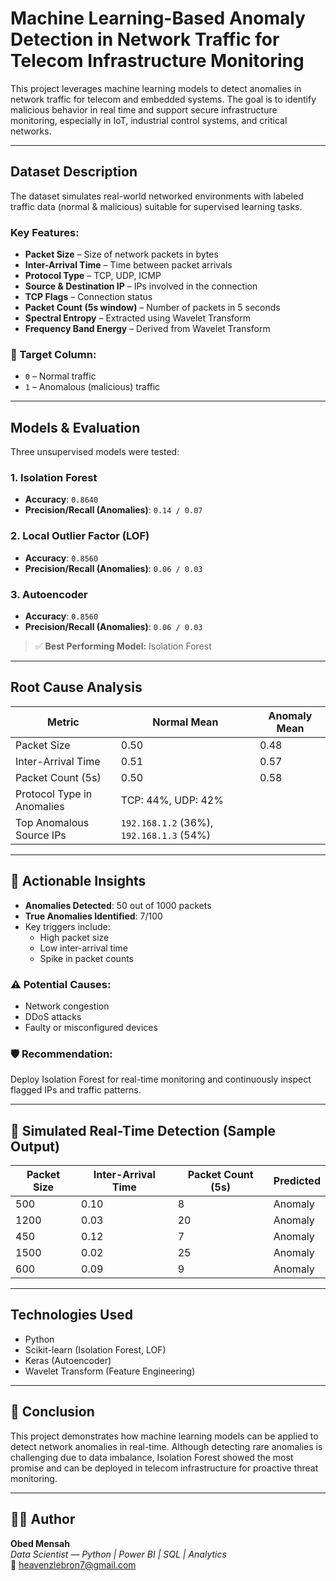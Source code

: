 # Machine Learning-Based Anomaly Detection in Network Traffic for Telecom Infrastructure Monitoring

This project leverages machine learning models to detect anomalies in network traffic for telecom and embedded systems. The goal is to identify malicious behavior in real time and support secure infrastructure monitoring, especially in IoT, industrial control systems, and critical networks.

---

## Dataset Description

The dataset simulates real-world networked environments with labeled traffic data (normal & malicious) suitable for supervised learning tasks.

### Key Features:
- **Packet Size** – Size of network packets in bytes
- **Inter-Arrival Time** – Time between packet arrivals
- **Protocol Type** – TCP, UDP, ICMP
- **Source & Destination IP** – IPs involved in the connection
- **TCP Flags** – Connection status
- **Packet Count (5s window)** – Number of packets in 5 seconds
- **Spectral Entropy** – Extracted using Wavelet Transform
- **Frequency Band Energy** – Derived from Wavelet Transform

### 🎯 Target Column:
- `0` – Normal traffic  
- `1` – Anomalous (malicious) traffic

---

## Models & Evaluation

Three unsupervised models were tested:

### 1. **Isolation Forest**
- **Accuracy**: `0.8640`
- **Precision/Recall (Anomalies)**: `0.14 / 0.07`

### 2. **Local Outlier Factor (LOF)**
- **Accuracy**: `0.8560`
- **Precision/Recall (Anomalies)**: `0.06 / 0.03`

### 3. **Autoencoder**
- **Accuracy**: `0.8560`
- **Precision/Recall (Anomalies)**: `0.06 / 0.03`

> ✅ **Best Performing Model:** Isolation Forest

---

## Root Cause Analysis

| Metric                        | Normal Mean | Anomaly Mean |
|------------------------------|-------------|--------------|
| Packet Size                  | 0.50        | 0.48         |
| Inter-Arrival Time           | 0.51        | 0.57         |
| Packet Count (5s)            | 0.50        | 0.58         |
| Protocol Type in Anomalies   | TCP: 44%, UDP: 42% |
| Top Anomalous Source IPs     | `192.168.1.2` (36%), `192.168.1.3` (54%) |

---

## 🧪 Actionable Insights

- **Anomalies Detected**: 50 out of 1000 packets
- **True Anomalies Identified**: 7/100
- Key triggers include:
  - High packet size
  - Low inter-arrival time
  - Spike in packet counts

### ⚠️ Potential Causes:
- Network congestion  
- DDoS attacks  
- Faulty or misconfigured devices

### 🛡️ Recommendation:
Deploy Isolation Forest for real-time monitoring and continuously inspect flagged IPs and traffic patterns.

---

## 🚦 Simulated Real-Time Detection (Sample Output)

| Packet Size | Inter-Arrival Time | Packet Count (5s) | Predicted |
|-------------|--------------------|-------------------|-----------|
| 500         | 0.10               | 8                 | Anomaly   |
| 1200        | 0.03               | 20                | Anomaly   |
| 450         | 0.12               | 7                 | Anomaly   |
| 1500        | 0.02               | 25                | Anomaly   |
| 600         | 0.09               | 9                 | Anomaly   |

---

## Technologies Used

- Python  
- Scikit-learn (Isolation Forest, LOF)  
- Keras (Autoencoder)  
- Wavelet Transform (Feature Engineering)

---

## 📌 Conclusion

This project demonstrates how machine learning models can be applied to detect network anomalies in real-time. Although detecting rare anomalies is challenging due to data imbalance, Isolation Forest showed the most promise and can be deployed in telecom infrastructure for proactive threat monitoring.

---
## 👨‍💻 Author

**Obed Mensah**  
*Data Scientist — Python | Power BI | SQL | Analytics*  
📧 [heavenzlebron7@gmail.com](mailto:heavenzlebron7@gmail.com)


